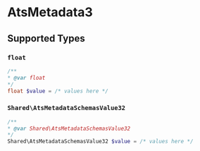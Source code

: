 # AtsMetadata3


## Supported Types

### `float`

```php
/**
* @var float
*/
float $value = /* values here */
```

### `Shared\AtsMetadataSchemasValue32`

```php
/**
* @var Shared\AtsMetadataSchemasValue32
*/
Shared\AtsMetadataSchemasValue32 $value = /* values here */
```

